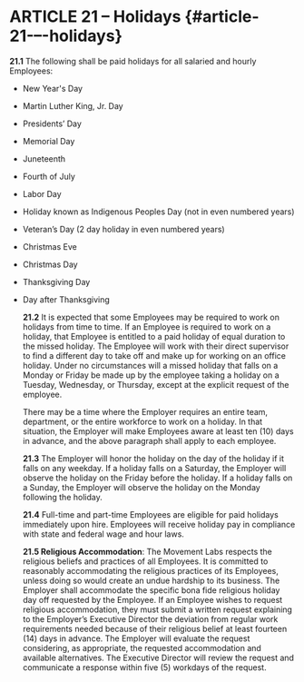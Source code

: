 # **ARTICLE 21 – Holidays** {#article-21-–-holidays}

**21.1**	The following shall be paid holidays for all salaried and hourly Employees:

* New Year's Day

* Martin Luther King, Jr. Day 

* Presidents’ Day

* Memorial Day

* Juneteenth

* Fourth of July

* Labor Day

* Holiday known as Indigenous Peoples Day (not in even numbered years) 

* Veteran’s Day (2 day holiday in even numbered years)

* Christmas Eve

* Christmas Day

* Thanksgiving Day

* Day after Thanksgiving


  **21.2**	It is expected that some Employees may be required to work on holidays from time to time. If an Employee is required to work on a holiday, that Employee is entitled to a paid holiday of equal duration to the missed holiday. The Employee will work with their direct supervisor to find a different day to take off and make up for working on an office holiday. Under no circumstances will a missed holiday that falls on a Monday or Friday be made up by the employee taking a holiday on a Tuesday, Wednesday, or Thursday, except at the explicit request of the employee.


  There may be a time where the Employer requires an entire team, department, or the entire workforce to work on a holiday. In that situation, the Employer will make Employees aware at least ten (10) days in advance, and the above paragraph shall apply to each employee.


  **21.3**	The Employer will honor the holiday on the day of the holiday if it falls on any weekday. If a holiday falls on a Saturday, the Employer will observe the holiday on the Friday before the holiday. If a holiday falls on a Sunday, the Employer will observe the holiday on the Monday following the holiday.


  **21.4**	Full-time and part-time Employees are eligible for paid holidays immediately upon hire. Employees will receive holiday pay in compliance with state and federal wage and hour laws.


  **21.5	Religious Accommodation**: The Movement Labs respects the religious beliefs and practices of all Employees. It is committed to reasonably accommodating the religious practices of its Employees, unless doing so would create an undue hardship to its business. The Employer shall accommodate the specific bona fide religious holiday day off requested by the Employee. If an Employee wishes to request religious accommodation, they must submit a written request explaining to the Employer’s Executive Director the deviation from regular work requirements needed because of their religious belief at least fourteen (14) days in advance. The Employer will evaluate the request considering, as appropriate, the requested accommodation and available alternatives. The Executive Director will review the request and communicate a response within five (5) workdays of the request.